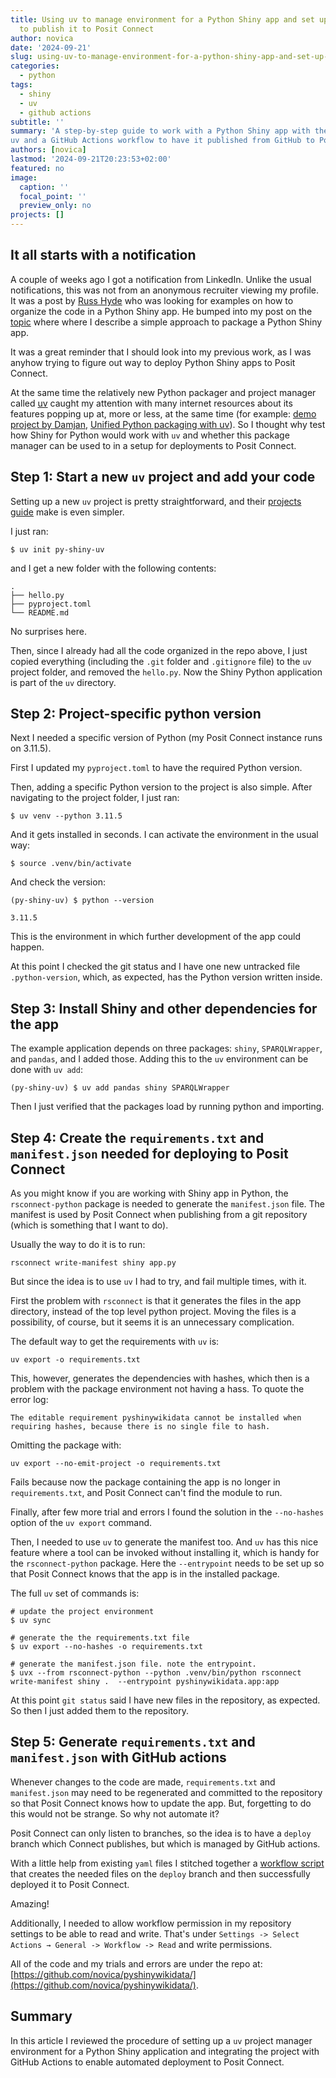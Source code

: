 ```yaml
---
title: Using uv to manage environment for a Python Shiny app and set up a GitHub action 
  to publish it to Posit Connect
author: novica
date: '2024-09-21'
slug: using-uv-to-manage-environment-for-a-python-shiny-app-and-set-up-a-workflow-to-publish-it-to-posit-connect
categories:
  - python
tags:
  - shiny
  - uv
  - github actions
subtitle: ''
summary: 'A step-by-step guide to work with a Python Shiny app with the help of 
uv and a GitHub Actions workflow to have it published from GitHub to Posit Connect.'
authors: [novica]
lastmod: '2024-09-21T20:23:53+02:00'
featured: no
image:
  caption: ''
  focal_point: ''
  preview_only: no
projects: []
---
```


## It all starts with a notification

A couple of weeks ago I got a notification from LinkedIn. Unlike the usual notifications, 
this was not from an anonymous recruiter viewing my profile. It was a post by 
[Russ Hyde](https://www.jumpingrivers.com/authors/russ-hyde/) who was looking for examples on
how to organize the code in a Python Shiny app. He bumped into my post on the 
[topic](https://github.com/novica/pyshinywikidata) where where I describe a simple approach 
to package a Python Shiny app.

It was a great reminder that I should look into my previous work, as I was 
anyhow trying to figure out way to deploy Python Shiny apps to Posit Connect. 

At the same time the relatively new Python packager and project manager called 
[uv](https://docs.astral.sh/uv/) caught my attention with many internet resources
about its features popping up at, more or less, at the same time (for example: 
[demo project by Damjan](https://github.com/gdamjan/uv-getting-started), 
[Unified Python packaging with uv](https://talkpython.fm/episodes/show/476/unified-python-packaging-with-uv)). 
So I thought why test how Shiny for Python would
work with `uv` and whether this package manager can be used to in a setup
for deployments to Posit Connect.

## Step 1: Start a new `uv` project and add your code

Setting up a new `uv` project is pretty straightforward, and their 
[projects guide](https://docs.astral.sh/uv/guides/projects/) make is even 
simpler.

I just ran:

`$ uv init py-shiny-uv`

and I get a new folder with the following contents:

```
.
├── hello.py
├── pyproject.toml
└── README.md
```

No surprises here.

Then, since I already had all the code organized in the repo above, I just copied
everything (including the `.git` folder and `.gitignore` file) to the `uv` 
project folder, and removed the `hello.py`. Now the Shiny Python application is
part of the `uv` directory.

## Step 2: Project-specific python version

Next I needed a specific version of Python (my Posit Connect instance runs on 3.11.5).

First I updated my `pyproject.toml` to have the required Python version.

Then, adding a specific Python version to the project is also simple. After navigating to
the project folder, I just ran:

```
$ uv venv --python 3.11.5
```

And it gets installed in seconds. I can activate the environment in the usual way:

```
$ source .venv/bin/activate
```

And check the version:

```
(py-shiny-uv) $ python --version

3.11.5
```

This is the environment in which further development of the app could happen.

At this point I checked the git status and I have one new untracked file `.python-version`, 
which, as expected, has the Python version written inside.

## Step 3: Install Shiny and other dependencies for the app

The example application depends on three packages: `shiny`, `SPARQLWrapper`, 
and `pandas`, and I added those. Adding this to the `uv` environment can be 
done with `uv add`:

```
(py-shiny-uv) $ uv add pandas shiny SPARQLWrapper
```

Then I just verified that the packages load by running python and importing.

## Step 4: Create the `requirements.txt` and `manifest.json` needed for deploying to Posit Connect


As you might know if you are working with Shiny app in Python, the 
`rsconnect-python` package is needed to generate the `manifest.json` file. The
manifest is used by Posit Connect when publishing from a git repository
(which is something that I want to do).

Usually the way to do it is to run:

```
rsconnect write-manifest shiny app.py
```

But since the idea is to use `uv` I had to try, and fail multiple times, with it.

First the problem with `rsconnect` is that it generates the files in the 
app directory, instead of the top level python project. Moving the files is a 
possibility, of course, but it seems it is an unnecessary complication.

The default way to get the requirements with `uv` is:

```
uv export -o requirements.txt
```

This, however, generates the dependencies with hashes, which then is a problem 
with the package environment not having a hass. To quote the error log:

```
The editable requirement pyshinywikidata cannot be installed when requiring hashes, because there is no single file to hash.
```

Omitting the package with:

```
uv export --no-emit-project -o requirements.txt
```

Fails because now the package containing the app is no longer in 
`requirements.txt`, and Posit Connect can't find the module to run.

Finally, after few more trial and errors I found the solution in the 
`--no-hashes` option of the `uv export` command.

Then, I needed to use `uv` to generate the manifest too. And `uv` has this nice 
feature where a tool can be invoked without installing it, which is handy for 
the `rsconnect-python` package. Here the `--entrypoint` needs to be set up so 
that Posit Connect knows that the app is in the installed package.

The full `uv` set of commands is:

```
# update the project environment
$ uv sync 

# generate the the requirements.txt file
$ uv export --no-hashes -o requirements.txt 

# generate the manifest.json file. note the entrypoint.
$ uvx --from rsconnect-python --python .venv/bin/python rsconnect write-manifest shiny .  --entrypoint pyshinywikidata.app:app 
```

At this point `git status` said I have new files in the repository, as expected.
So then I just added them to the repository.

## Step 5: Generate `requirements.txt` and `manifest.json` with GitHub actions

Whenever changes to the code are made, `requirements.txt` and `manifest.json` 
may need to be regenerated and committed to the repository so that 
Posit Connect knows how to update the app. But, forgetting to do this would not 
be strange. So why not automate it?

Posit Connect can only listen to branches, so the idea is to have a `deploy` 
branch which Connect publishes, but which is managed by GitHub actions.

With a little help from existing `yaml` files I stitched together a 
[workflow script](https://github.com/novica/pyshinywikidata/blob/main/.github/workflows/update-requirements.yaml) 
that creates the needed files on the `deploy` branch and then successfully deployed it 
to Posit Connect.

Amazing!

Additionally, I needed to allow workflow permission in my repository settings 
to be able to read and write. That's under 
`Settings -> Select Actions → General -> Workflow -> Read` and write permissions.

All of the code and my trials and errors are under the repo at: 
[https://github.com/novica/pyshinywikidata/](https://github.com/novica/pyshinywikidata/).

## Summary 
In this article I reviewed the procedure of setting up a `uv` project manager
environment for a Python Shiny application and integrating the project with 
GitHub Actions to enable automated deployment to Posit Connect. 
